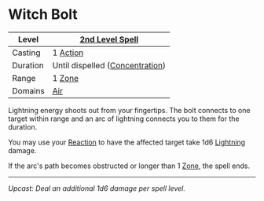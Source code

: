 # Witch Bolt

| Level    | [2nd Level Spell](2nd%20Level%20Spells.md)                            |
| -------- | --------------------------------------------------------------------- |
| Casting  | 1 [Action](../../../../Game%20Procedures/Core%20Procedures/Action.md) |
| Duration | Until dispelled ([Concentration](../../Concentration.md))             |
| Range    | 1 [Zone](../../../../Game%20Procedures/Core%20Procedures/Zone.md)     |
| Domains  | [Air](../../Spell%20Domains/Air.md)                                   |

Lightning energy shoots out from your fingertips. The bolt connects to one target within range and an arc of lightning connects you to them for the duration.

You may use your [Reaction](../../../../Game%20Procedures/Combat/Reaction.md) to have the affected target take 1d6 [Lightning](../../../../Game%20Procedures/Combat/Damage/Damage%20Types/Lightning.md) damage.

If the arc's path becomes obstructed or longer than 1 [Zone](../../../../Game%20Procedures/Core%20Procedures/Zone.md), the spell ends.

---
*Upcast: Deal an additional 1d6 damage per spell level.*
